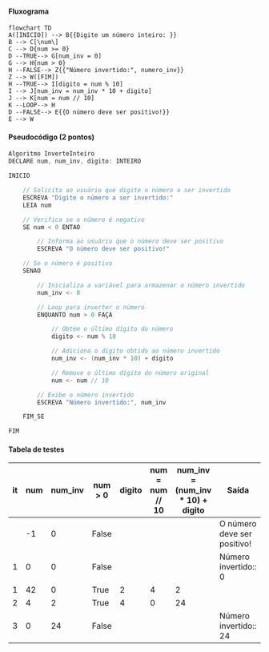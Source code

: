#### Fluxograma

```mermaid
flowchart TD
A([INICIO]) --> B{{Digite um número inteiro: }}
B --> C[\num\]
C --> D{num >= 0}
D --TRUE--> G[num_inv = 0]
G --> H{num > 0}
H --FALSE--> Z{{"Número invertido:", numero_inv}}
Z --> W([FIM])
H --TRUE--> I[digito = num % 10]
I --> J[num_inv = num_inv * 10 + digito]
J --> K[num = num // 10]
K --LOOP--> H
D --FALSE--> E{{O número deve ser positivo!}}
E --> W
```

#### Pseudocódigo (2 pontos)

```java
Algoritmo InverteInteiro
DECLARE num, num_inv, digito: INTEIRO

INICIO

    // Solicita ao usuário que digite o número a ser invertido
    ESCREVA "Digite o número a ser invertido:"
    LEIA num

    // Verifica se o número é negativo
    SE num < 0 ENTAO

        // Informa ao usuário que o número deve ser positivo
        ESCREVA "O número deve ser positivo!"

    // Se o número é positivo
    SENAO

        // Inicializa a variável para armazenar o número invertido
        num_inv <- 0

        // Loop para inverter o número
        ENQUANTO num > 0 FAÇA

            // Obtém o último dígito do número
            digito <- num % 10

            // Adiciona o dígito obtido ao número invertido
            num_inv <- (num_inv * 10) + digito

            // Remove o último dígito do número original
            num <- num // 10

        // Exibe o número invertido
        ESCREVA "Número invertido:", num_inv

    FIM_SE

FIM
```

#### Tabela de testes

| it | num | num_inv | num > 0 | digito | num = num // 10 | num_inv = (num_inv * 10) + digito | Saída                        |
| -- | --  | --      | --     | --      | --              | --                                | --                           |
|    | -1  | 0       | False  |         |                 |                                   | O número deve ser positivo!  |
| 1  | 0   | 0       | False  |         |                 |                                   | Número invertido:: 0         |
| 1  | 42  | 0       | True   | 2       | 4               | 2                                 |                              |
| 2  | 4   | 2       | True   | 4       | 0               | 24                                |                              |
| 3  | 0   | 24      | False  |         |                 |                                   | Número invertido:: 24        |
